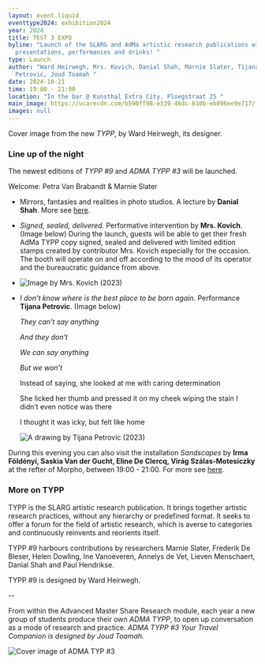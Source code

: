 ```yaml
---
layout: event.liquid
eventtype2024: exhibition2024
year: 2024
title: TEST 3 EXPO
byline: "Launch of the SLARG and AdMa artistic research publications with
  presentations, performances and drinks! "
type: Launch
author: "Ward Heirwegh, Mrs. Kovich, Danial Shah, Marnie Slater, Tijana
  Petrovic, Joud Toamah "
date: 2024-10-21
time: 19:00 - 21:00
location: "In the bar @ Kunsthal Extra City, Ploegstraat 25 "
main_image: https://ucarecdn.com/b590ff98-e339-46dc-810b-eb896ee9e717/
images: null
---
```

Cover image from the new *TYPP*, by Ward Heirwegh, its designer.

### Line up of the night

The newest editions of *TYPP #9* and *ADMA TYPP #3* will be launched. 

Welcome: Petra Van Brabandt & Marnie Slater 

* Mirrors, fantasies and realities in photo studios. A lecture  by **Danial Shah**. More see [here](https://slarg.be/events/2023-10-21-image-mapping-process/). 
* *Signed, sealed, delivered.* Performative intervention by **Mrs. Kovich**. (Image below) During the launch, guests will be able to get their fresh AdMa TYPP copy signed, sealed and delivered with limited edition stamps created by contributor Mrs. Kovich especially for the occasion. The booth will operate on and off according to the mood of its operator and the bureaucratic guidance from above. 
* ![](https://ucarecdn.com/0b072257-aa46-4ae6-b02f-bf4e63732638/ "Image by Mrs. Kovich (2023)")
* *I don’t know where is the best place to be born again*. Performance **Tijana Petrovic**. (Image below)

  *They can’t say anything* 

  *And they don’t*

  *We can say anything*

  *But we won’t* 

  Instead of saying, she looked at me with caring determination

  She licked her thumb and pressed it on my cheek wiping the stain I didn’t even notice was there

  I thought it was icky, but felt like home

  ![](https://ucarecdn.com/bd3fbe29-05bd-465b-9489-c53445439b67/ "A drawing by Tijana Petrovic (2023)")



During this evening you can also visit the installation *Sandscapes* by **Irma Földényi, Saskia Van der Gucht, Eline De Clercq, Virág Szálas-Motesiczky** at the refter of Morpho, between 19:00 - 21:00. For more see [here](https://slarg.be/events/2023-10-19-on-sand/). 

### More on TYPP

TYPP is the SLARG artistic research publication. It brings together artistic research practices, without any hierarchy or predefined format. It seeks to offer a forum for the field of artistic research, which is averse to categories and continuously reinvents and reorients itself.

TYPP #9 harbours contributions by researchers Marnie Slater, Frederik De Bleser, Helen Dowling, Ine Vanoeveren, Annelys de Vet, Lieven Menschaert, Danial Shah and Paul Hendrikse. 

TYPP #9 is designed by Ward Heirwegh.  

\--

From within the Advanced Master Share Research module, each year a new group of students produce their own *ADMA TYPP*, to open up conversation as a mode of research and practice. *ADMA TYPP #3 Your Travel Companion is designed by Joud Toamah.* 

![](https://ucarecdn.com/bf679ce8-1889-4727-885a-64820e81e1de/ "Cover image of ADMA TYP #3")

![]()
